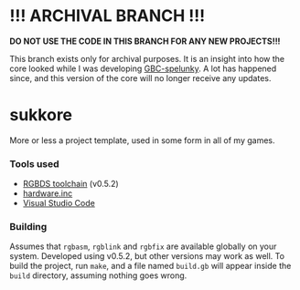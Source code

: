# !!! ARCHIVAL BRANCH !!!
 **DO NOT USE THE CODE IN THIS BRANCH FOR ANY NEW PROJECTS!!!**
 
 This branch exists only for archival purposes. It is an insight into how the core looked while I was developing [GBC-spelunky](https://github.com/sukus21/GBC-spelunky). A lot has happened since, and this version of the core will no longer receive any updates.

# sukkore
 More or less a project template, used in some form in all of my games.

### Tools used
 - [RGBDS toolchain](https://rgbds.gbdev.io) (v0.5.2)
 - [hardware.inc](https://github.com/gbdev/hardware.inc)
 - [Visual Studio Code](https://code.visualstudio.com/)

### Building
 Assumes that `rgbasm`, `rgblink` and `rgbfix` are available globally on your system. Developed using v0.5.2, but other versions may work as well.
 To build the project, run `make`, and a file named `build.gb` will appear inside the `build` directory, assuming nothing goes wrong.